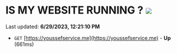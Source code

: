 # IS MY WEBSITE RUNNING ? [![](https://img.shields.io/static/v1?label=Sponsor&message=%E2%9D%A4&logo=GitHub&color=%23fe8e86)](https://github.com/sponsors/<username>)

Last updated: **6/29/2023, 12:21:10 PM**

- `GET` [https://youssefservice.me](https://youssefservice.me) - **Up** (661ms)
